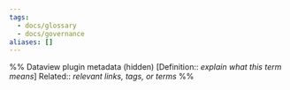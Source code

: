 ```yaml
---
tags:
  - docs/glossary
  - docs/governance
aliases: []
---
```

%% Dataview plugin metadata (hidden)
[Definition:: _explain what this term means_]
Related:: _relevant links, tags, or terms_
%%

